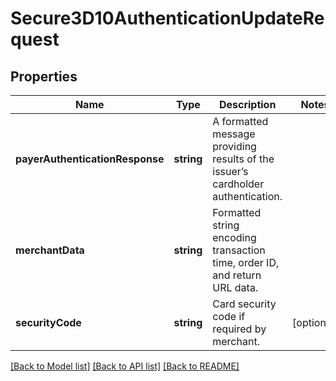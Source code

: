 # Secure3D10AuthenticationUpdateRequest

## Properties
Name | Type | Description | Notes
------------ | ------------- | ------------- | -------------
**payerAuthenticationResponse** | **string** | A formatted message providing results of the issuer’s cardholder authentication. | 
**merchantData** | **string** | Formatted string encoding transaction time, order ID, and return URL data. | 
**securityCode** | **string** | Card security code if required by merchant. | [optional] 

[[Back to Model list]](../README.md#documentation-for-models) [[Back to API list]](../README.md#documentation-for-api-endpoints) [[Back to README]](../README.md)



